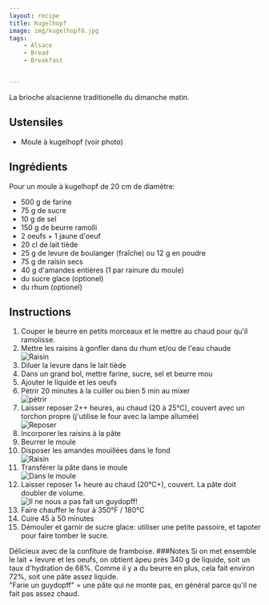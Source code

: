 ```yaml
---
layout: recipe
title: Kugelhopf 
image: img/kugelhopf8.jpg
tags:
    - Alsace
    - Bread
    - Breakfast


---
```


La brioche alsacienne traditionelle du dimanche matin.   

## Ustensiles

- Moule à kugelhopf (voir photo)

## Ingrédients

Pour un moule à kugelhopf de 20 cm de diamètre:

* 500 g de farine
* 75 g de sucre
* 10 g de sel
* 150 g de beurre ramolli
* 2 oeufs + 1 jaune d'oeuf
* 20 cl de lait tiède 
* 25 g de levure de boulanger (fraîche) ou 12 g en poudre
* 75 g de raisin secs
* 40 g d'amandes entières (1 par rainure du moule)
* du sucre glace (optionel)
* du rhum (optionel)

## Instructions

1. Couper le beurre en petits morceaux et le mettre au chaud pour qu'il ramolisse.
2. Mettre les raisins à gonfler dans du rhum et/ou de l'eau chaude  
![Raisin](img/kugelhopf6.jpg)
2. Diluer la levure dans le lait tiède
3. Dans un grand bol, mettre farine, sucre, sel et beurre mou
4. Ajouter le liquide et les oeufs
5. Pétrir 20 minutes à la cuiller ou bien 5 min au mixer   
![pétrir](img/kugelhopf9.jpg)
6. Laisser reposer 2++ heures, au chaud (20 à 25°C), couvert avec un torchon propre (j'utilise le four avec la lampe allumée)  
![Reposer](img/kugelhopf3.jpg)
7. Incorporer les raisins à la pâte
1. Beurrer le moule
1. Disposer les amandes mouillées dans le fond   
![Raisin](img/kugelhopf10.jpg)
1. Transférer la pâte dans le moule   
![Dans le moule](img/kugelhopf5.jpg)
1. Laisser reposer 1+ heure au chaud (20°C+), couvert. La pâte doit doubler de volume.   
![Il ne nous a pas fait un guydopff!](img/kugelhopf2.jpg)
1. Faire chauffer le four à 350°F / 180°C
1. Cuire 45 à 50 minutes
1. Démouler et garnir de sucre glace: utiliser une petite passoire, et tapoter pour faire tomber le sucre.

Délicieux avec de la confiture de framboise.
###Notes
Si on met ensemble le lait + levure et les oeufs, on obtient àpeu près 340 g de liquide, soit un taux d'hydration de 68%. Comme il y a du beurre en plus, cela fait environ 72%, soit une pâte assez liquide.   
"Farie un guydopff" = une pâte qui ne monte pas, en général parce qu'il ne fait pas assez chaud.
